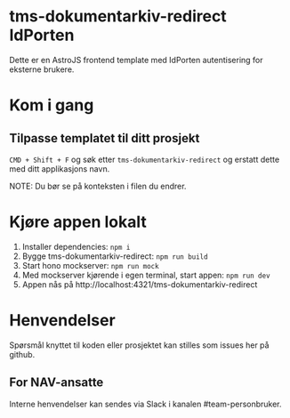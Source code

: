 # tms-dokumentarkiv-redirect IdPorten

Dette er en AstroJS frontend template med IdPorten autentisering for eksterne brukere.

# Kom i gang

## Tilpasse templatet til ditt prosjekt

`CMD + Shift + F` og søk etter `tms-dokumentarkiv-redirect` og erstatt dette med ditt applikasjons navn.

NOTE: Du bør se på konteksten i filen du endrer.


#  Kjøre appen lokalt

1. Installer dependencies: `npm i`
2. Bygge tms-dokumentarkiv-redirect: `npm run build`
3. Start hono mockserver: `npm run mock`
4. Med mockserver kjørende i egen terminal, start appen: `npm run dev`
4. Appen nås på http://localhost:4321/tms-dokumentarkiv-redirect

# Henvendelser

Spørsmål knyttet til koden eller prosjektet kan stilles som issues her på github.

## For NAV-ansatte
Interne henvendelser kan sendes via Slack i kanalen #team-personbruker.
